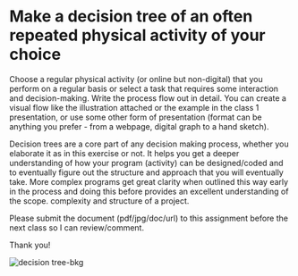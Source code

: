# Make a decision tree of an often repeated physical activity of your choice

Choose a regular physical activity  (or online but non-digital)  that you perform on a regular basis or select a task that requires some interaction and decision-making. Write the process flow out in detail. You can create a visual flow like the illustration attached or the example in the class 1 presentation, or use some other form of presentation (format can be anything you prefer - from a webpage, digital graph to a hand sketch).

Decision trees  are a core part of any decision making process, whether you elaborate it as in this exercise or not. It helps you get a deeper understanding of how your program (activity) can be designed/coded and to eventually figure out the structure and approach that you will eventually take. More complex  programs get great clarity when outlined this way early in the process and doing this before provides  an excellent understanding of the scope. complexity and structure of a project.

Please submit the document (pdf/jpg/doc/url) to this assignment before the next class so I can review/comment.

Thank you!

![decision tree-bkg](https://user-images.githubusercontent.com/120631/188000262-3f5b99a5-048d-431b-a34d-954351b91ac5.png)
